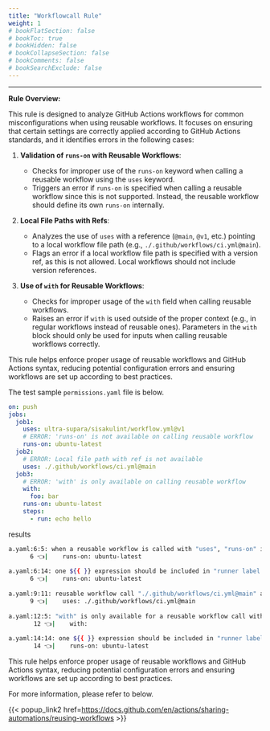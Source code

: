 ```yaml
---
title: "Workflowcall Rule"
weight: 1
# bookFlatSection: false
# bookToc: true
# bookHidden: false
# bookCollapseSection: false
# bookComments: false
# bookSearchExclude: false
---
```


---

**Rule Overview:**

This rule is designed to analyze GitHub Actions workflows for common misconfigurations when using reusable workflows. It focuses on ensuring that certain settings are correctly applied according to GitHub Actions standards, and it identifies errors in the following cases:

1. **Validation of `runs-on` with Reusable Workflows**:
   - Checks for improper use of the `runs-on` keyword when calling a reusable workflow using the `uses` keyword.
   - Triggers an error if `runs-on` is specified when calling a reusable workflow since this is not supported. Instead, the reusable workflow should define its own `runs-on` internally.

2. **Local File Paths with Refs**:
   - Analyzes the use of `uses` with a reference (`@main`, `@v1`, etc.) pointing to a local workflow file path (e.g., `./.github/workflows/ci.yml@main`).
   - Flags an error if a local workflow file path is specified with a version ref, as this is not allowed. Local workflows should not include version references.

3. **Use of `with` for Reusable Workflows**:
   - Checks for improper usage of the `with` field when calling reusable workflows.
   - Raises an error if `with` is used outside of the proper context (e.g., in regular workflows instead of reusable ones). Parameters in the `with` block should only be used for inputs when calling reusable workflows correctly.

This rule helps enforce proper usage of reusable workflows and GitHub Actions syntax, reducing potential configuration errors and ensuring workflows are set up according to best practices.

The test sample `permissions.yaml` file is below.

```yaml
on: push
jobs:
  job1:
    uses: ultra-supara/sisakulint/workflow.yml@v1
    # ERROR: 'runs-on' is not available on calling reusable workflow
    runs-on: ubuntu-latest
  job2:
    # ERROR: Local file path with ref is not available
    uses: ./.github/workflows/ci.yml@main
  job3:
    # ERROR: 'with' is only available on calling reusable workflow
    with:
      foo: bar
    runs-on: ubuntu-latest
    steps:
      - run: echo hello
```

results

```bash
a.yaml:6:5: when a reusable workflow is called with "uses", "runs-on" is not available. only following keys are allowed: "name", "uses", "with", "secrets", "needs", "if", and "permissions" in job "job1" [syntax]
      6 👈|    runs-on: ubuntu-latest
          
a.yaml:6:14: one ${{ }} expression should be included in "runner label at \"runs-on\" section" value but got 0 expressions [expression]
      6 👈|    runs-on: ubuntu-latest
                   
a.yaml:9:11: reusable workflow call "./.github/workflows/ci.yml@main" at uses is not following the format "owner/repo/path/to/workflow.yml@ref" nor "./path/to/workflow.yml". please visit to https://docs.github.com/en/actions/learn-github-actions/reusing-workflows for more details [workflow-call]
      9 👈|    uses: ./.github/workflows/ci.yml@main
                
a.yaml:12:5: "with" is only available for a reusable workflow call with "uses" but "uses" is not found in job "job3" [syntax]
       12 👈|    with:
           
a.yaml:14:14: one ${{ }} expression should be included in "runner label at \"runs-on\" section" value but got 0 expressions [expression]
       14 👈|    runs-on: ubuntu-latest
```

This rule helps enforce proper usage of reusable workflows and GitHub Actions syntax, reducing potential configuration errors and ensuring workflows are set up according to best practices.

For more information, please refer to below.

{{< popup_link2 href=https://docs.github.com/en/actions/sharing-automations/reusing-workflows >}}
